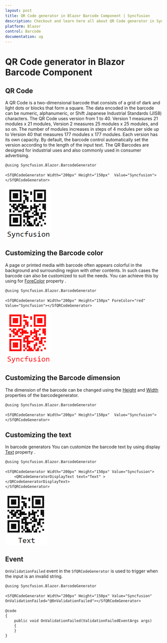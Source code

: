 ```yaml
---
layout: post
title: QR Code generator in Blazor Barcode Component | Syncfusion
description: Checkout and learn here all about QR Code generator in Syncfusion Blazor Barcode component and more.
platform: Blazor
control: Barcode
documentation: ug
---
```


# QR Code generator in Blazor Barcode Component

## QR Code

A QR Code is a two-dimensional barcode that consists of a grid of dark and light dots or blocks that form a square. The data encoded in the barcode can be numeric, alphanumeric, or Shift Japanese Industrial Standards (JIS8) characters. The QR Code uses version from 1 to 40. Version 1 measures 21 modules x 21 modules, Version 2 measures 25 modules x 25 modules, and so on. The number of modules increases in steps of 4 modules per side up to Version 40 that measures 177 modules x 177 modules. Each version has its own capacity. By default, the barcode control automatically set the version according to the length of the input text. The QR Barcodes are designed for industrial uses and also commonly used in consumer advertising.

```cshtml
@using Syncfusion.Blazor.BarcodeGenerator

<SfQRCodeGenerator Width="200px" Height="150px"  Value="Syncfusion"></SfQRCodeGenerator>

```

![QR Code in Blazor Barcode Component](images/blazor-barcode-with-qrcode.png)

## Customizing the Barcode color

A page or printed media with barcode often appears colorful in the background and surrounding region with other contents. In such cases the barcode can also be customized to suit the needs. You can achieve this by using for [ForeColor](https://help.syncfusion.com/cr/blazor/Syncfusion.Blazor.BarcodeGenerator.SfQRCodeGenerator.html#Syncfusion_Blazor_BarcodeGenerator_SfQRCodeGenerator_ForeColor) property .

```cshtml
@using Syncfusion.Blazor.BarcodeGenerator

<SfQRCodeGenerator Width="200px" Height="150px" ForeColor="red" Value="Syncfusion"></SfQRCodeGenerator>

```

![Customizing QR Code Color in Blazor Barcode](images/blazor-barcode-qrcode-color-customization.png)

## Customizing the Barcode dimension

The dimension of the barcode can be changed using the [Height](https://help.syncfusion.com/cr/blazor/Syncfusion.Blazor.BarcodeGenerator.SfQRCodeGenerator.html#Syncfusion_Blazor_BarcodeGenerator_SfQRCodeGenerator_Height) and [Width](https://help.syncfusion.com/cr/blazor/Syncfusion.Blazor.BarcodeGenerator.SfQRCodeGenerator.html#Syncfusion_Blazor_BarcodeGenerator_SfQRCodeGenerator_Width) properties of the barcodegenerator.

```cshtml
@using Syncfusion.Blazor.BarcodeGenerator

<SfQRCodeGenerator Width="200px" Height="150px"  Value="Syncfusion"></SfQRCodeGenerator>

```

## Customizing the text

In barcode generators You can customize the barcode text by using display [Text](https://help.syncfusion.com/cr/blazor/Syncfusion.Blazor.BarcodeGenerator.QRCodeGeneratorDisplayText.html#Syncfusion_Blazor_BarcodeGenerator_QRCodeGeneratorDisplayText_Text) property .

```cshtml
@using Syncfusion.Blazor.BarcodeGenerator

<SfQRCodeGenerator Width="200px" Height="150px" Value="Syncfusion">
    <QRCodeGeneratorDisplayText text="Text" ></QRCodeGeneratorDisplayText>
</SfQRCodeGenerator>

```

![Customizing the Text for QR Code in Blazor Barcode](images/blazor-barcode-qrcode-text-customization.png)

## Event

`OnValidationFailed` event in the `SfQRCodeGenerator` is used to trigger when the input is an invalid string.

```cshtml
@using Syncfusion.Blazor.BarcodeGenerator

<SfQRCodeGenerator Width="200px" Height="150px" Value="Syncfusion" OnValidationFailed="@OnValidationFailed"></SfQRCodeGenerator>

@code 
{ 
    public void OnValidationFailed(ValidationFailedEventArgs args)
    {
    }
}

```